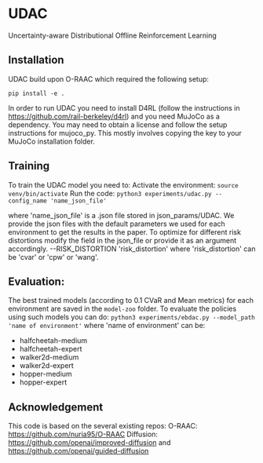 # UDAC
Uncertainty-aware Distributional Offline Reinforcement Learning

## Installation

 UDAC build upon O-RAAC which required the following setup:

```
pip install -e .
```

In order to run UDAC you need to install D4RL (follow the instructions in https://github.com/rail-berkeley/d4rl) and  you need MuJoCo as a dependency. You may need to obtain a license and follow the setup instructions for mujoco_py. This mostly involves copying the key to your MuJoCo installation folder.


## Training 
To train the UDAC model you need to:
Activate the environment:
`source venv/bin/activate`
Run the code:
`python3 experiments/udac.py --config_name 'name_json_file'`

where 'name_json_file' is a .json file stored in json_params/UDAC.
We provide the json files with the default parameters we used for each 
environment to get the results in the paper.
To optimize for different risk distortions modify the field in the json_file
or provide it as an argument accordingly.
--RISK_DISTORTION 'risk_distortion'
where 'risk_distortion' can be 'cvar' or 'cpw' or 'wang'.
 
## Evaluation:
The best trained models (according to 0.1 CVaR and Mean metrics) for each environment are saved in the `model-zoo` folder.
To evaluate the policies using such models you can do:
`python3 experiments/ebdac.py --model_path 'name of environment'`
where 'name of environment' can be:
* halfcheetah-medium
* halfcheetah-expert
* walker2d-medium
* walker2d-expert
* hopper-medium
* hopper-expert


## Acknowledgement
This code is based on the several existing repos:
O-RAAC: https://github.com/nuria95/O-RAAC
Diffusion: https://github.com/openai/improved-diffusion and https://github.com/openai/guided-diffusion


